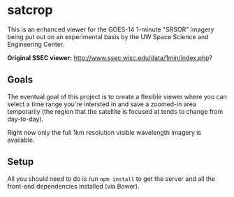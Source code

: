 # satcrop

This is an enhanced viewer for the GOES-14 1-minute "SRSOR" imagery being put out on an experimental basis by the UW Space Science and Engineering Center.

**Original SSEC viewer:**  http://www.ssec.wisc.edu/data/1min/index.php?

## Goals

The eventual goal of this project is to create a flexible viewer where you can select a time range you're intersted in and save a zoomed-in area temporarily (the region that the satellite is focused at tends to change from day-to-day).

Right now only the full 1km resolution visible wavelength imagery is available.

## Setup

All you should need to do is run `npm install` to get the server and all the front-end dependencies installed (via Bower).